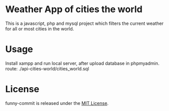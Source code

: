 # Weather App of cities the world

This is a javascript, php and mysql project which filters the current weather for all or most cities in the world.

# Usage

Install xampp and run local server, after upload database in phpmyadmin.
route: ./api-cities-world/cities_world.sql


# License

funny-commit is released under the [MIT License](https://opensource.org/licenses/MIT).